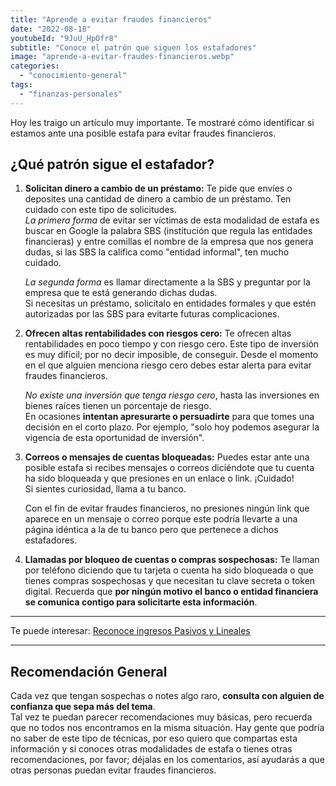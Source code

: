 ```yaml
---
title: "Aprende a evitar fraudes financieros"
date: "2022-08-18"
youtubeId: "9JuU_HpOfr8"
subtitle: "Conoce el patrón que siguen los estafadores"
image: "aprende-a-evitar-fraudes-financieros.webp"
categories: 
  - "conocimiento-general"
tags: 
  - "finanzas-personales"
---
```


Hoy les traigo un artículo muy importante. Te mostraré cómo identificar si estamos ante una posible estafa para evitar fraudes financieros.

## ¿Qué patrón sigue el estafador?

1. **Solicitan dinero a cambio de un préstamo:** Te pide que envíes o deposites una cantidad de dinero a cambio de un préstamo. Ten cuidado con este tipo de solicitudes.  
    _La primera forma_ de evitar ser víctimas de esta modalidad de estafa es buscar en Google la palabra SBS (institución que regula las entidades financieras) y entre comillas el nombre de la empresa que nos genera dudas, si las SBS la califica como "entidad informal", ten mucho cuidado.  
      
    _La segunda forma_ es llamar directamente a la SBS y preguntar por la empresa que te está generando dichas dudas.  
    Si necesitas un préstamo, solicítalo en entidades formales y que estén autorizadas por las SBS para evitarte futuras complicaciones.  
    
2. **Ofrecen altas rentabilidades con riesgos cero:** Te ofrecen altas rentabilidades en poco tiempo y con riesgo cero. Este tipo de inversión es muy difícil; por no decir imposible, de conseguir. Desde el momento en el que alguien menciona riesgo cero debes estar alerta para evitar fraudes financieros.  
      
    _No existe una inversión que tenga riesgo cero_, hasta las inversiones en bienes raíces tienen un porcentaje de riesgo.  
    En ocasiones **intentan apresurarte o persuadirte** para que tomes una decisión en el corto plazo. Por ejemplo, "solo hoy podemos asegurar la vigencia de esta oportunidad de inversión".  
    
3. **Correos o mensajes de cuentas bloqueadas:** Puedes estar ante una posible estafa si recibes mensajes o correos diciéndote que tu cuenta ha sido bloqueada y que presiones en un enlace o link. ¡Cuidado!  
    Si sientes curiosidad, llama a tu banco.  
      
    Con el fin de evitar fraudes financieros, no presiones ningún link que aparece en un mensaje o correo porque este podría llevarte a una página idéntica a la de tu banco pero que pertenece a dichos estafadores.  
    
4. **Llamadas por bloqueo de cuentas o compras sospechosas:** Te llaman por teléfono diciendo que tu tarjeta o cuenta ha sido bloqueada o que tienes compras sospechosas y que necesitan tu clave secreta o token digital. Recuerda que **por ningún motivo el banco o entidad financiera se comunica contigo para solicitarte esta información**.

* * *

Te puede interesar: [Reconoce ingresos Pasivos y Lineales](https://pasionporlasfinanzas.tvalverde.tech/posts/reconoce-ingresos-pasivos-y-lineales/)

* * *

## Recomendación General

Cada vez que tengan sospechas o notes algo raro, **consulta con alguien de confianza que sepa más del tema**.  
Tal vez te puedan parecer recomendaciones muy básicas, pero recuerda que no todos nos encontramos en la misma situación. Hay gente que podría no saber de este tipo de técnicas, por eso quiero que compartas esta información y si conoces otras modalidades de estafa o tienes otras recomendaciones, por favor; déjalas en los comentarios, así ayudarás a que otras personas puedan evitar fraudes financieros.
